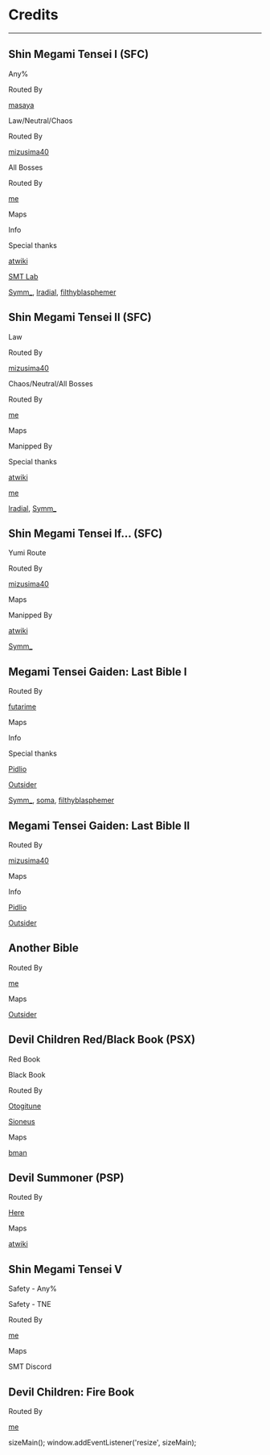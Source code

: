 # Credits
---

Shin Megami Tensei I (SFC)
--------------------------

Any%

Routed By

[masaya](https://www.nicovideo.jp/user/22877929)

Law/Neutral/Chaos

Routed By

[mizusima40](https://mizusima40.seesaa.net/)

All Bosses

Routed By

[me](https://www.twitch.tv/sioneus)

Maps

Info

Special thanks

[atwiki](https://w.atwiki.jp/shinmegamitensei1/pages/383.html)

[SMT Lab](https://smtlab.web.fc2.com/)

[Symm\_](https://www.twitch.tv/symm_), [lradial](https://www.twitch.tv/lradial), [filthyblasphemer](https://www.twitch.tv/filthyblasphemer)

Shin Megami Tensei II (SFC)
---------------------------

Law

Routed By

[mizusima40](https://mizusima40.seesaa.net/)

Chaos/Neutral/All Bosses

Routed By

[me](https://www.twitch.tv/sioneus)

Maps

Manipped By

Special thanks

[atwiki](https://w.atwiki.jp/shinmegamitensei2/171.html)

[me](https://www.twitch.tv/sioneus)

[lradial](https://www.twitch.tv/lradial), [Symm\_](https://www.twitch.tv/symm_)

Shin Megami Tensei If... (SFC)
------------------------------

Yumi Route

Routed By

[mizusima40](https://mizusima40.seesaa.net/)

Maps

Manipped By

[atwiki](https://w.atwiki.jp/shinmegamitenseiif/pages/196.html)

[Symm\_](https://www.twitch.tv/symm_)

Megami Tensei Gaiden: Last Bible I
----------------------------------

Routed By

[futarime](https://www.nicovideo.jp/user/805701)

Maps

Info

Special thanks

[Pidlio](https://pidlio.com/lb1/map/index.html)

[Outsider](http://mugi.parfe.jp/lb/lbtop.html)

[Symm\_](https://www.twitch.tv/symm_), [soma](https://www.twitch.tv/soma_nx), [filthyblasphemer](https://www.twitch.tv/filthyblasphemer)

Megami Tensei Gaiden: Last Bible II
-----------------------------------

Routed By

[mizusima40](https://mizusima40.seesaa.net/)

Maps

Info

[Pidlio](https://pidlio.com/lb2/map/index.html)

[Outsider](http://mugi.parfe.jp/lb2/lb2top.html)

Another Bible
-------------

Routed By

[me](https://www.twitch.tv/sioneus)

Maps

[Outsider](http://mugi.parfe.jp/ab/abtop.html)

Devil Children Red/Black Book (PSX)
-----------------------------------

Red Book

Black Book

Routed By

[Otogitune](https://www.twitch.tv/otogitune)

[Sioneus](https://www.twitch.tv/sioneus)

Maps

[bman](https://www.twitch.tv/therealbmanbeast)

Devil Summoner (PSP)
--------------------

Routed By

[Here](http://blog.livedoor.jp/hirosue_peer/archives/cat_50051892.html)

Maps

[atwiki](https://w.atwiki.jp/devilsummoner/)

Shin Megami Tensei V
--------------------

Safety - Any%

Safety - TNE

Routed By

[me](https://www.twitch.tv/sioneus)

Maps

SMT Discord

Devil Children: Fire Book
-------------------------

Routed By

[me](https://www.twitch.tv/sioneus)

sizeMain(); window.addEventListener('resize', sizeMain);